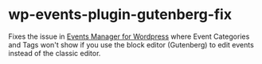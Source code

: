# wp-events-plugin-gutenberg-fix
Fixes the issue in [Events Manager for Wordpress](https://wordpress.org/plugins/events-manager/) where Event Categories and Tags won't show if you use the block editor (Gutenberg) to edit events instead of the classic editor. 
